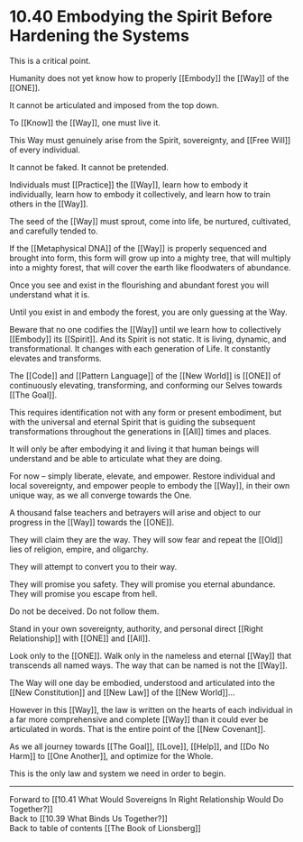 # 10.40 Embodying the Spirit Before Hardening the Systems

This is a critical point.

Humanity does not yet know how to properly [[Embody]] the [[Way]] of the [[ONE]].  

It cannot be articulated and imposed from the top down.

To [[Know]] the [[Way]], one must live it. 

This Way must genuinely arise from the Spirit, sovereignty, and [[Free Will]] of every individual.

It cannot be faked. It cannot be pretended. 

Individuals must [[Practice]] the [[Way]], learn how to embody it individually, learn how to embody it collectively, and learn how to train others in the [[Way]].

The seed of the [[Way]] must sprout, come into life, be nurtured, cultivated, and carefully tended to.

If the [[Metaphysical DNA]] of the [[Way]] is properly sequenced and brought into form, this form will grow up into a mighty tree, that will multiply into a mighty forest, that will cover the earth like floodwaters of abundance.

Once you see and exist in the flourishing and abundant forest you will understand what it is.

Until you exist in and embody the forest, you are only guessing at the Way.

Beware that no one codifies the [[Way]] until we learn how to collectively [[Embody]] its [[Spirit]]. And its Spirit is not static. It is living, dynamic, and transformational. It changes with each generation of Life. It constantly elevates and transforms. 

The [[Code]] and [[Pattern Language]] of the [[New World]] is [[ONE]] of continuously elevating, transforming, and conforming our Selves towards [[The Goal]]. 

This requires identification not with any form or present embodiment, but with the universal and eternal Spirit that is guiding the subsequent transformations throughout the generations in [[All]] times and places. 

It will only be after embodying it and living it that human beings will understand and be able to articulate what they are doing.

For now – simply liberate, elevate, and empower. Restore individual and local sovereignty, and empower people to embody the [[Way]], in their own unique way, as we all converge towards the One.

A thousand false teachers and betrayers will arise and object to our progress in the [[Way]] towards the [[ONE]].

They will claim they are the way. They will sow fear and repeat the [[Old]] lies of religion, empire, and oligarchy.

They will attempt to convert you to their way.

They will promise you safety. They will promise you eternal abundance. They will promise you escape from hell.

Do not be deceived. Do not follow them.

Stand in your own sovereignty, authority, and personal direct [[Right Relationship]] with [[ONE]] and [[All]].  

Look only to the [[ONE]]. Walk only in the nameless and eternal [[Way]] that transcends all named ways. The way that can be named is not the [[Way]]. 

The Way will one day be embodied, understood and articulated into the [[New Constitution]] and [[New Law]] of the [[New World]]…

However in this [[Way]], the law is written on the hearts of each individual in a far more comprehensive and complete [[Way]] than it could ever be articulated in words. That is the entire point of the [[New Covenant]]. 

As we all journey towards [[The Goal]], [[Love]], [[Help]], and [[Do No Harm]] to [[One Another]], and optimize for the Whole.

This is the only law and system we need in order to begin.

___

Forward to [[10.41 What Would Sovereigns In Right Relationship Would Do Together?]]  
Back to [[10.39 What Binds Us Together?]]  
Back to table of contents [[The Book of Lionsberg]]  
